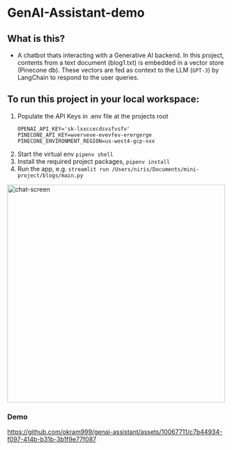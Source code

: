 # GenAI-Assistant-demo


## What is this?
- A chatbot thats interacting with a Generative AI backend. In this project, contents from a text document (blog1.txt) is embedded in a vector store (Pinecone db). These vectors are fed as context to the LLM (`GPT-3`) by LangChain to respond to the user queries.


## To run this project in your local workspace:
 1. Populate the API Keys in .env file at the projects root
    ```
    OPENAI_API_KEY='sk-lxxccecdsvsfvsfv'
    PINECONE_API_KEY=wverveve-evevfev-erergerge
    PINECONE_ENVIRONMENT_REGION=us-west4-gcp-xxx
    ```
 3. Start the virtual env `pipenv shell`
 4. Install the required project packages, `pipenv install`
 5. Run the app, e.g. `streamlit run /Users/niris/Documents/mini-project/blogs/main.py`

<img width="500" alt="chat-screen" src="https://github.com/okram999/genai-assistant/assets/10067711/21794718-17f8-47cf-a173-c032bca18d09">





### Demo



https://github.com/okram999/genai-assistant/assets/10067711/c7b44934-f097-414b-b31b-3b1f9e77f087


